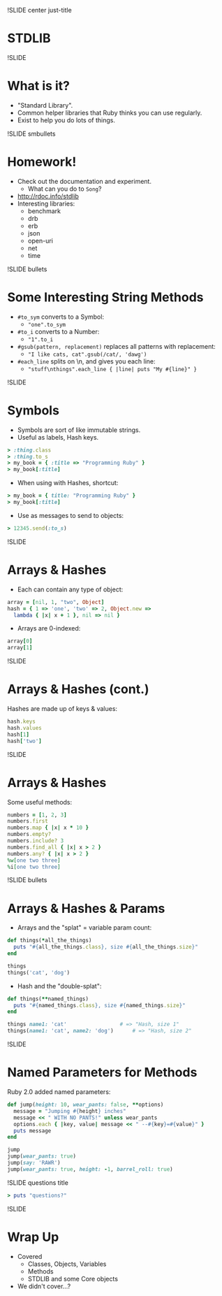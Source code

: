 !SLIDE center just-title
# STDLIB

!SLIDE
# What is it?

* "Standard Library".
* Common helper libraries that Ruby thinks you can use regularly.
* Exist to help you do lots of things.

!SLIDE smbullets
# Homework!

* Check out the documentation and experiment.
    * What can you do to `Song`?
* http://rdoc.info/stdlib
* Interesting libraries:
    * benchmark
    * drb
    * erb
    * json
    * open-uri
    * net
    * time


!SLIDE bullets
# Some Interesting String Methods

* `#to_sym` converts to a Symbol:
    * `"one".to_sym`
* `#to_i` converts to a Number:
    * `"1".to_i`
* `#gsub(pattern, replacement)` replaces all patterns with replacement:
    * `"I like cats, cat".gsub(/cat/, 'dawg')`
* `#each_line` splits on \n, and gives you each line:
    * `"stuff\nthings".each_line { |line| puts "My #{line}" }`

!SLIDE
# Symbols

* Symbols are sort of like immutable strings.
* Useful as labels, Hash keys.

```ruby
> :thing.class
> :thing.to_s
> my_book = { :title => "Programming Ruby" }
> my_book[:title]
```
* When using with Hashes, shortcut:

```ruby
> my_book = { title: "Programming Ruby" }
> my_book[:title]
```
* Use as messages to send to objects:

```ruby
> 12345.send(:to_s)
```

!SLIDE
# Arrays & Hashes

* Each can contain any type of object:

```ruby
array = [nil, 1, "two", Object]
hash = { 1 => 'one', 'two' => 2, Object.new =>
  lambda { |x| x + 1 }, nil => nil }
```

* Arrays are 0-indexed:

```ruby
array[0]
array[1]
```

!SLIDE
# Arrays & Hashes (cont.)
Hashes are made up of keys & values:

```ruby
hash.keys
hash.values
hash[1]
hash['two']
```

!SLIDE
# Arrays & Hashes

Some useful methods:

```ruby
numbers = [1, 2, 3]
numbers.first
numbers.map { |x| x * 10 }
numbers.empty?
numbers.include? 3
numbers.find_all { |x| x > 2 }
numbers.any? { |x| x > 2 }
%w[one two three]
%i[one two three]
```

!SLIDE bullets
# Arrays & Hashes & Params

* Arrays and the "splat" = variable param count:

```ruby
def things(*all_the_things)
  puts "#{all_the_things.class}, size #{all_the_things.size}"
end

things
things('cat', 'dog')
```

* Hash and the "double-splat":

```ruby
def things(**named_things)
  puts "#{named_things.class}, size #{named_things.size}"
end

things name1: 'cat'					# => "Hash, size 1"
things(name1: 'cat', name2: 'dog')		# => "Hash, size 2"
```

!SLIDE
# Named Parameters for Methods

Ruby 2.0 added named parameters:

```ruby
def jump(height: 10, wear_pants: false, **options)
  message = "Jumping #{height} inches"
  message << " WITH NO PANTS!" unless wear_pants
  options.each { |key, value| message << " --#{key}=#{value}" }
  puts message
end

jump
jump(wear_pants: true)
jump(say: 'RAWR')
jump(wear_pants: true, height: -1, barrel_roll: true)
```

!SLIDE questions title

```ruby
> puts "questions?"
```

!SLIDE
# Wrap Up

* Covered
    * Classes, Objects, Variables
    * Methods
    * STDLIB and some Core objects
* We didn't cover...?
